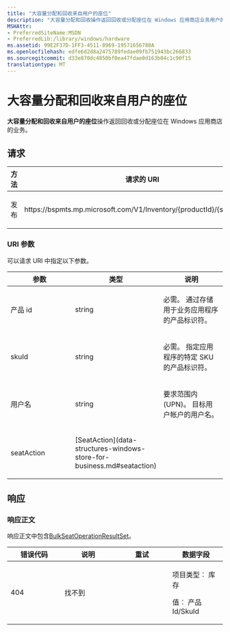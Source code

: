 ```yaml
---
title: "大容量分配和回收来自用户的座位"
description: "大容量分配和回收操作返回回收或分配座位在 Windows 应用商店业务用户的座位。"
MSHAttr:
- PreferredSiteName:MSDN
- PreferredLib:/library/windows/hardware
ms.assetid: 99E2F37D-1FF3-4511-8969-19571656780A
ms.openlocfilehash: edfe6d2d8a2475789fedae09fb751943bc266833
ms.sourcegitcommit: d33e870dc4850bf0ea47fdae0d163b04c1c90f15
translationtype: MT
---
```

# <a name="bulk-assign-and-reclaim-seats-from-users"></a>大容量分配和回收来自用户的座位

**大容量分配和回收来自用户的座位**操作返回回收或分配座位在 Windows 应用商店的业务。

## <a name="request"></a>请求

<table>
<colgroup>
<col width="50%" />
<col width="50%" />
</colgroup>
<thead>
<tr class="header">
<th>方法</th>
<th>请求的 URI</th>
</tr>
</thead>
<tbody>
<tr class="odd">
<td><p>发布</p></td>
<td><p>https:<span></span>//bspmts.mp.microsoft.com/V1/Inventory/{productId}/{skuId}/Seats</p></td>
</tr>
</tbody>
</table>

 
### <a name="uri-parameters"></a>URI 参数

可以请求 URI 中指定以下参数。

<table>
<colgroup>
<col width="33%" />
<col width="33%" />
<col width="33%" />
</colgroup>
<thead>
<tr class="header">
<th>参数</th>
<th>类型</th>
<th>说明</th>
</tr>
</thead>
<tbody>
<tr class="odd">
<td><p>产品 id</p></td>
<td><p>string</p></td>
<td><p>必需。 通过存储用于业务应用程序的产品标识符。</p></td>
</tr>
<tr class="even">
<td><p>skuId</p></td>
<td><p>string</p></td>
<td><p>必需。 指定应用程序的特定 SKU 的产品标识符。</p></td>
</tr>
<tr class="odd">
<td><p>用户名</p></td>
<td><p>string</p></td>
<td><p>要求范围内 (UPN)。 目标用户帐户的用户名。</p></td>
</tr>
<tr class="even">
<td><p>seatAction</p></td>
<td><p>[SeatAction](data-structures-windows-store-for-business.md#seataction)</p></td>
<td></td>
</tr>
</tbody>
</table>

 
## <a name="response"></a>响应

### <a name="response-body"></a>响应正文

响应正文中包含[BulkSeatOperationResultSet](data-structures-windows-store-for-business.md#bulkseatoperationresultset)。

<table>
<colgroup>
<col width="25%" />
<col width="25%" />
<col width="25%" />
<col width="25%" />
</colgroup>
<thead>
<tr class="header">
<th>错误代码</th>
<th>说明</th>
<th>重试</th>
<th>数据字段</th>
</tr>
</thead>
<tbody>
<tr class="odd">
<td><p>404</p></td>
<td><p>找不到</p></td>
<td></td>
<td><p>项目类型︰ 库存</p>
<p>值︰ 产品 Id/SkuId</p></td>
</tr>
</tbody>
</table>

 

 





